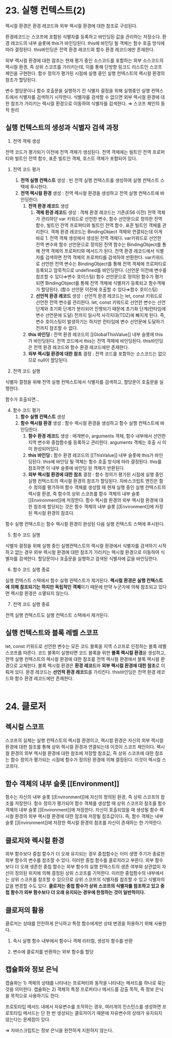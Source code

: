 # 23. 실행 컨텍스트(2)


렉시컬 환경은 환경 레코드와 외부 렉시컬 환경에 대한 참조로 구성된다.

환경레코드는 스코프에 포함된 식별자를 등록하고 바인딩된 값을 관리하는 저장소다. 환경 레코드의 내부 슬롯에 this가 바인딩된다. this에 바인딩 될 객체는 함수 호출 방식에 따라 결정된다. this바인딩은 전역 환경 레코드와 함수 환경 레코드에만 존재한다. 

외부 렉시컬 환경에 대한 참조는 현재 평가 중인 소스코드를 포함하는 외부 소스코드의 렉시컬 환경, 즉 상위 스코프를 가리키는데, 이를 통해 단방향 링크드 리스트인 스코프 체인을 구현한다. 함수 정의가 평가된 시점에 실행 중인 실행 컨텍스트의 렉시컬 환경의 참조가 할당된다. 

변수 할당문이나 함수 호출문을 실행하기 전 식별자 결정을 위해 실행중인 실행 컨텍스트에서 식별자를 검색하기 시작한다. 식별자를 검색할 수 없으면 외부 렉시컬 환경에 대한 참조가 가리키는 렉시컬 환경으로 이동하여 식별자를 검색한다. ⇒ 스코프 체인의 동작 원리



## 실행 컨텍스트의 생성과 식별자 검색 과정


1. 전역 객체 생성

전역 코드가 평가되기 이전에 전역 객체가 생성된다. 전역 객체에는 빌트인 전역 프로퍼티와 빌트인 전역 함수, 표준 빌트인 객체, 호스트 객체가 포함되어 있다. 

1. 전역 코드 평가
    1. **전역 실행 컨텍스트** 생성 : 빈 전역 실행 컨텍스트를 생성하여 실행 컨텍스트 스택에 푸시한다. 
    2. **전역 렉시컬 환경** 생성 : 전역 렉시컬 환경을 생성하고 전역 실행 컨텍스트에 바인딩한다. 
        1. **전역 환경 레코드** 생성
            1. **객체 환경 레코드** 생성 : 객체 환경 레코드는 기존(ES6 이전) 전역 객체가 관리하던 var 키워드로 선언한 변수, 함수 선언문으로 정의한 전역 함수, 빌트인 전역 프로퍼티와 빌트인 전역 함수, 표준 빌트인 객체를 관리한다. 객체 환경 레코드는 BindingObject 객체와 연결되는데 이게 바로 1. 전역 객체 생성에서 생성된 전역 객체다. var키워드로 선언한 전역 변수와 함수 선언문으로 정의된 전역 함수는 BindingObject를 통해 전역 객체의 프로퍼티와 메서드가 된다. 전역 환경 레코드에서 식별자를 검색하면 전역 객체의 프로퍼티를 검색하여 반환한다. var키워드로 선언한 전역 변수는 BindingObject를 통해 전역 객체에 프로퍼티로 등록되고 암묵적으로 undefined를 바인딩한다. (선언문 이전에 변수를 참조할 수 있다⇒변수 호이스팅) 함수 선언문으로 정의된 함수가 평가되면 BindingObject를 통해 전역 객체에 식별자가 등록되고 함수객체가 할당된다. (함수 선언문 이전에 호출할 수 있다⇒함수 호이스팅)  
            2. **선언적 환경 레코드** 생성 : 선언적 환경 레코드는 let, const 키워드로 선언한 전역 변수를 관리한다.  let, const 키워드로 선언한 변수는 선언단계와 초기화 단계가 분리되어 진행되기 때문에 초기화 단계(런타임에 변수 선언문에 도달) 전까지 일시적 사각지대(TDZ)에 빠지게 된다. 즉, 변수 호이스팅이 발생하기는 하지만 런타임에 변수 선언문에 도달하기 전까지 참조할 수 없다. 
        2. **this 바인딩 :** 전역 환경 레코드의 [[GlobalThisValue]] 내부 슬롯에 this가 바인딩된다. 전역 코드에서 this는 전역 객체에 바인딩된다. this바인딩은 전역 환경 레코드와 함수 환경 레코드에만 존재한다. 
        3. **외부 렉시컬 환경에 대한 참조** 결정 : 전역 코드를 포함하는 소스코드는 없으므로 null이 할당된다.

3. 전역 코드 실행

식별자 결정을 위해 전역 실행 컨텍스트에서 식별자를 검색하고, 할당문이 호출문을 실행한다. 

함수가 호출되면…

4. 함수 코드 평가
    1. **함수 실행 컨텍스트** 생성 
    2. **함수 렉시컬 환경** 생성 : 함수 렉시컬 환경을 생성하고 함수 실행 컨텍스트에 바인딩한다. 
        1. **함수 환경 레코드** 생성 : 매개변수, arguments 객체, 함수 내부에서 선언한 지역 변수와 중첩함수를 등록하고 관리한다.  arguments 객체는 호출 시 이미 완성되어있다.
        2. **this 바인딩 :** 함수 환경 레코드의 [[ThisValue]] 내부 슬롯에 this가 바인딩된다. this에 바인딩 될 객체는 함수 호출 방식에 따라 결정된다. this를 참조하면 이 내부 슬롯에 바인딩 된 객체가 반환된다. 
        3. **외부 렉시컬 환경에 대한 참조** 결정 : 함수 정의가 평가된 시점에 실행 중인 실행 컨텍스트의 렉시컬 환경의 참조가 할당된다. 자바스크립트 엔진은 함수 정의를 평가하여 함수 객체를 생성할 때 현재 실행 중인 실행 컨텍스트의 렉시컬 환경, 즉 함수의 상위 스코프를 함수 객체의 내부 슬롯 [[Environment]]에 저장한다. 함수 렉시컬 환경의 외부 렉시컬 환경에 대한 참조에 할당되는 것은 함수 객체의 내부 슬롯 [[Environment]]에 저장된 렉시컬 환경의 참조다. 

함수 실행 컨텍스트는 함수 렉시컬 환경이 완성된 다음 실행 컨텍스트 스택에 푸시된다.  

5. 함수 코드 실행

식별자 결정을 위해 실행 중인 실행컨텍스트의 렉시컬 환경에서 식별자를 검색하기 시작하고 없는 경우 외부 렉시컬 환경에 대한 참조가 가리키는 렉시컬 환경으로 이동하여 식별자를 검색한다. 할당문이나 호출문을 실행하고 검색된 식별자에 값을 바인딩한다.

6. 함수 코드 실행 종료

실행 컨텍스트 스택에서 함수 실행 컨텍스트가 제거된다. **렉시컬 환경은 실행 컨텍스트에 의해 참조되기는 하지만 독립적인 객체**이기 때문에 만약 누군가에 의해 참조되고 있다면 렉시컬 환경은 소멸되지 않는다.   

7. 전역 코드 실행 종료

전역 실행 컨텍스트도 실행 컨텍스트 스택에서 제거된다. 



## 실행 컨텍스트와 블록 레벨 스코프


let, const 키워드로 선언한 변수는 모든 코드 블록을 지역 스코프로 인정하는 블록 레벨 스코프를 따른다. 코드 블록이 실행되면 코드 블록을 위한 **블록 렉시컬 환경**을 생성하고, 전역 실행 컨텍스트의 렉시컬 환경에 대한 참조를 전역 렉시컬 환경에서 블록 렉시컬 환경으로 교체한다. 블록 렉시컬 환경은 **환경 레코드**와 **외부 렉시컬 환경에 대한 참조**로 이뤄져 있다. 환경 레코드는 **선언적 환경 레코드**를 가리킨다. this바인딩은 전역 환경 레코드와 함수 환경 레코드에만 존재한다. 
<br/>
<br/>



# 24. 클로저



## 렉시컬 스코프


스코프의 실체는 실행 컨텍스트의 렉시컬 환경이고, 렉시컬 환경은 자신의 외부 렉시컬 환경에 대한 참조를 통해 상위 렉시컬 환경과 연결되는데 이것이 스코프 체인이다. 렉시컬 환경의 외부 렉시컬 환경에 대한 참조에 저장할 참조값, 즉 상위 스코프에 대한 참조는 함수 정의가 평가되는 시점에 함수가 정의된 환경에 의해 결정된다. 이것이 렉시컬 스코프다. 

 

## 함수 객체의 내부 슬롯 [[Environment]]


함수는 자신의 내부 슬롯 [[Environment]]에 자신의 정의된 환경, 즉 상위 스코프의 참조를 저장한다. 함수 정의가 평가되어 함수 객체를 생성할 때 상위 스코프의 참조를 함수 객체의 내부 슬롯 [[Environment]]에 저장한다. 자신이 호출되었을 때 생성될 함수 렉시컬 환경의 외부 렉시컬 환경에 대한 참조에 저장될 참조값이다. 즉, 함수 객체는 내부 슬롯 [[Environment]]에 저장한 렉시컬 환경의 참조를 자신이 존재하는 한 기억한다. 


## 클로저와 렉시컬 환경


외부 함수보다 중첩 함수가 더 오래 유지되는 경우 중첩함수는 이미 생명 주기가 종료한 외부 함수의 변수를 참조할 수 있다. 이러한 중첩 함수를 클로저라고 부른다. 외부 함수보다 더 오래 생존한 중첩 함수는 외부 함수의 실행 컨텍스트의 생존 여부와 상관없이 자신이 정의된 위치에 의해 결정된 상위 스코프를 기억한다. 이러한 중첩함수의 내부에서는 상위 스코프를 참조할 수 있으므로 상위 스코프의 식별자를 참조할 수 있고 식별자의 값을 변경할 수도 있다. **클로저는 중첩 함수가 상위 스코프의 식별자를 참조하고 있고 중첩 함수가 외부 함수보다 더 오래 유지되는 경우에 한정하는 것이 일반적이다.** 


## 클로저의 활용


클로저는 상태를 안전하게 은닉하고 특정 함수에게만 상태 변경을 허용하기 위해 사용한다. 

1) 즉시 실행 함수 내부에서 함수나 객체 리터럴, 생성자 함수를 반환

2) 변수에 클로저를 반환하는 외부 함수를 할당


## 캡슐화와 정보 은닉


캡슐화는 1) 객체의 상태를 나타내는 프로퍼티와 동작을 나타내는 메서드를 하나로 묶는 것을 의미한다. 캡슐화는 2) 객체의 특정 프로퍼티나 메서드를 감출 목적, 즉 정보 은닉을 목적으로 사용하기도 한다. 

프로토타입 메서드 내에서 자유변수를 조작하는 경우, 여러개의 인스턴스를 생성하면 프로토타입 메서드는 단 한 번 생성되는 클로저이기 때문에 자유변수의 상태가 유지되지 않는다는 문제점이 있다. 

⇒ 자바스크립트는 정보 은닉을 완전하게 지원하지 않는다.
